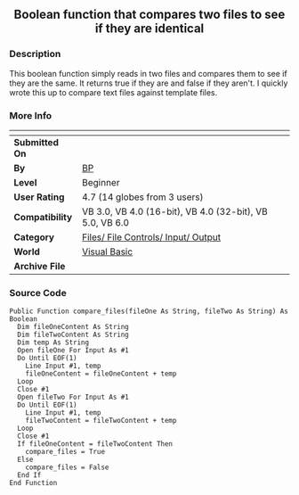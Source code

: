 ﻿<div align="center">

## Boolean function that compares two files to see if they are identical


</div>

### Description

This boolean function simply reads in two files and compares them to see if they are the same. It returns true if they are and false if they aren't. I quickly wrote this up to compare text files against template files.
 
### More Info
 


<span>             |<span>
---                |---
**Submitted On**   |
**By**             |[BP](https://github.com/Planet-Source-Code/PSCIndex/blob/master/ByAuthor/bp.md)
**Level**          |Beginner
**User Rating**    |4.7 (14 globes from 3 users)
**Compatibility**  |VB 3\.0, VB 4\.0 \(16\-bit\), VB 4\.0 \(32\-bit\), VB 5\.0, VB 6\.0
**Category**       |[Files/ File Controls/ Input/ Output](https://github.com/Planet-Source-Code/PSCIndex/blob/master/ByCategory/files-file-controls-input-output__1-3.md)
**World**          |[Visual Basic](https://github.com/Planet-Source-Code/PSCIndex/blob/master/ByWorld/visual-basic.md)
**Archive File**   |[](https://github.com/Planet-Source-Code/bp-boolean-function-that-compares-two-files-to-see-if-they-are-identical__1-24305/archive/master.zip)





### Source Code

```
Public Function compare_files(fileOne As String, fileTwo As String) As Boolean
  Dim fileOneContent As String
  Dim fileTwoContent As String
  Dim temp As String
  Open fileOne For Input As #1
  Do Until EOF(1)
    Line Input #1, temp
    fileOneContent = fileOneContent + temp
  Loop
  Close #1
  Open fileTwo For Input As #1
  Do Until EOF(1)
    Line Input #1, temp
    fileTwoContent = fileTwoContent + temp
  Loop
  Close #1
  If fileOneContent = fileTwoContent Then
    compare_files = True
  Else
    compare_files = False
  End If
End Function
```

